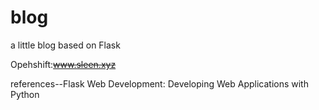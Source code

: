 # blog
a little blog based on Flask

Opehshift:~~www.sleen.xyz~~


references--Flask Web Development: Developing Web Applications with Python
